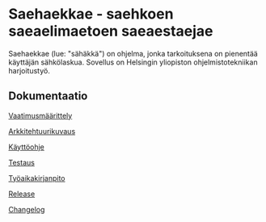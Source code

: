 # Saehaekkae - saehkoen saeaelimaetoen saeaestaejae

Saehaekkae (lue: "sähäkkä") on ohjelma, jonka tarkoituksena on pienentää
käyttäjän sähkölaskua. Sovellus on Helsingin yliopiston ohjelmistotekniikan
harjoitustyö.

## Dokumentaatio

[Vaatimusmäärittely](dokumentaatio/vaatimusmaarittely.md)

[Arkkitehtuurikuvaus](dokumentaatio/arkkitehtuuri.md)

[Käyttöohje](dokumentaatio/kayttoohje.md)

[Testaus](dokumentaatio/testaus.md)

[Työaikakirjanpito](dokumentaatio/tuntikirjanpito.md)

[Release](https://github.com/ahojukka5/ot-harjoitustyo/releases/tag/viikko6)

[Changelog](dokumentaatio/changelog.md)
